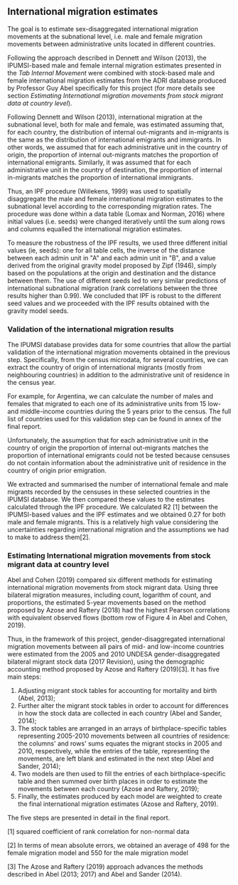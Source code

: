 International migration estimates
---------------------------------

The goal is to estimate sex-disaggregated international migration
movements at the subnational level, i.e. male and female migration
movements between administrative units located in different countries.

Following the approach described in Dennett and Wilson (2013), the
IPUMSI-based male and female internal migration estimates presented in
the *Tab Internal Movement* were combined with stock-based male and
female international migration estimates from the ADRI database produced
by Professor Guy Abel specifically for this project (for more details
see section <span id="country">*Estimating International migration
movements from stock migrant data at country level*</span>).

Following Dennett and Wilson (2013), international migration at the
subnational level, both for male and female, was estimated assuming
that, for each country, the distribution of internal out-migrants and
in-migrants is the same as the distribution of international emigrants
and immigrants. In other words, we assumed that for each administrative
unit in the country of origin, the proportion of internal out-migrants
matches the proportion of international emigrants. Similarly, it was
assumed that for each administrative unit in the country of destination,
the proportion of internal in-migrants matches the proportion of
international immigrants.

Thus, an IPF procedure (Willekens, 1999) was used to spatially
disaggregate the male and female international migration estimates to
the subnational level according to the corresponding migration rates.
The procedure was done within a data table (Lomax and Norman, 2016)
where initial values (i.e. seeds) were changed iteratively until the sum
along rows and columns equalled the international migration estimates.

To measure the robustness of the IPF results, we used three different
initial values (ie, seeds): one for all table cells, the inverse of the
distance between each admin unit in "A" and each admin unit in "B", and
a value derived from the original gravity model proposed by Zipf (1946),
simply based on the populations at the origin and destination and the
distance between them. The use of different seeds led to very similar
predictions of international subnational migration (rank correlations
between the three results higher than 0.99). We concluded that IPF is
robust to the different seed values and we proceeded with the IPF
results obtained with the gravity model seeds.

### Validation of the international migration results

The IPUMSI database provides data for some countries that allow the
partial validation of the international migration movements obtained in
the previous step. Specifically, from the census microdata, for several
countries, we can extract the country of origin of international
migrants (mostly from neighbouring countries) in addition to the
administrative unit of residence in the census year.

For example, for Argentina, we can calculate the number of males and
females that migrated to each one of its administrative units from 15
low- and middle-income countries during the 5 years prior to the census.
The full list of countries used for this validation step can be found in
annex of the final report.

Unfortunately, the assumption that for each administrative unit in the
country of origin the proportion of internal out-migrants matches the
proportion of international emigrants could not be tested because
censuses do not contain information about the administrative unit of
residence in the country of origin prior emigration.

We extracted and summarised the number of international female and male
migrants recorded by the censuses in these selected countries in the
IPUMSI database. We then compared these values to the estimates
calculated through the IPF procedure. We calculated R2 [1] between the
IPUMSI-based values and the IPF estimates and we obtained 0.27 for both
male and female migrants. This is a relatively high value considering
the uncertainties regarding international migration and the assumptions
we had to make to address them[2].

### Estimating International migration movements from stock migrant data at country level

Abel and Cohen (2019) compared six different methods for estimating
international migration movements from stock migrant data. Using three
bilateral migration measures, including count, logarithm of count, and
proportions, the estimated 5-year movements based on the method proposed
by Azose and Raftery (2018) had the highest Pearson correlations with
equivalent observed flows (bottom row of Figure 4 in Abel and Cohen,
2019).

Thus, in the framework of this project, gender-disaggregated
international migration movements between all pairs of mid- and
low-income countries were estimated from the 2005 and 2010 UNDESA
gender-disaggregated bilateral migrant stock data (2017 Revision), using
the demographic accounting method proposed by Azose and Raftery
(2019)[3]. It has five main steps:

1.  Adjusting migrant stock tables for accounting for mortality and
    birth (Abel, 2013);
2.  Further alter the migrant stock tables in order to account for
    differences in how the stock data are collected in each country
    (Abel and Sander, 2014);
3.  The stock tables are arranged in an arrays of birthplace-specific
    tables representing 2005-2010 movements between all countries of
    residence: the columns' and rows' sums equates the migrant stocks in
    2005 and 2010, respectively, while the entries of the table,
    representing the movements, are left blank and estimated in the next
    step (Abel and Sander, 2014);
4.  Two models are then used to fill the entries of each
    birthplace-specific table and then summed over birth places in order
    to estimate the movements between each country (Azose and Raftery,
    2019);
5.  Finally, the estimates produced by each model are weighted to create
    the final international migration estimates (Azose and Raftery,
    2019).

The five steps are presented in detail in the final report.

[1] squared coefficient of rank correlation for non-normal data

[2] In terms of mean absolute errors, we obtained an average of 498 for
the female migration model and 550 for the male migration model

[3] The Azose and Raftery (2019) approach advances the methods described
in Abel (2013; 2017) and Abel and Sander (2014).
